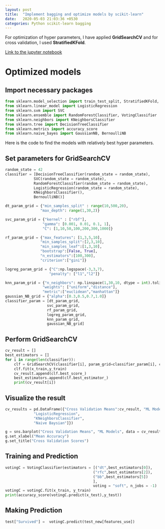 ```yaml
---
layout: post
title:  "Implement bagging and optimize models by scikit-learn"
date:   2020-05-03 21:03:36 +0530
categories: Python scikit-learn bagging
---
```


For optimization of hyper parameters, I have applied **GridSearchCV** and for cross validation, I used **StratifiedKFold**.

[Link to the jupyter notebook](https://github.com/hsuanchunlin/bagging-Titanic-kaggle)

# Optimized models 
## Import necessary packages


```python
from sklearn.model_selection import train_test_split, StratifiedKFold, GridSearchCV
from sklearn.linear_model import LogisticRegression
from sklearn.svm import SVC
from sklearn.ensemble import RandomForestClassifier, VotingClassifier
from sklearn.neighbors import KNeighborsClassifier
from sklearn.tree import DecisionTreeClassifier
from sklearn.metrics import accuracy_score
from sklearn.naive_bayes import GaussianNB, BernoulliNB
```

Here is the code to find the models with relatively best hyper parameters.

## Set parameters for GridSearchCV
```python
random_state = 42
classifier = [DecisionTreeClassifier(random_state = random_state),
             SVC(random_state = random_state),
             RandomForestClassifier(random_state = random_state),
             LogisticRegression(random_state = random_state),
             KNeighborsClassifier(),
             BernoulliNB()]

dt_param_grid = {"min_samples_split" : range(10,500,20),
                "max_depth": range(1,30,2)}

svc_param_grid = {"kernel" : ["rbf"],
                 "gamma": [0.001, 0.01, 0.1, 1],
                 "C": [1,10,50,100,200,300,1000]}

rf_param_grid = {"max_features": [1,3,5,10],
                "min_samples_split":[2,3,10],
                "min_samples_leaf":[1,3,10],
                "bootstrap":[False, True],
                "n_estimators":[100,300],
                "criterion":["gini"]}

logreg_param_grid = {"C":np.logspace(-3,3,7),
                    "penalty": ["l1","l2"]}

knn_param_grid = {"n_neighbors": np.linspace(1,30,10, dtype = int).tolist(),
                 "weights": ["uniform","distance"],
                 "metric":["euclidean","manhattan"]}
gaussian_NB_grid = {"alpha":[0.3,0.5,0.7,1.0]}
classifier_param = [dt_param_grid,
                   svc_param_grid,
                   rf_param_grid,
                   logreg_param_grid,
                   knn_param_grid,
                   gaussian_NB_grid]
```
## Perform GridSearchCV

```python
cv_result = []
best_estimators = []
for i in range(len(classifier)):
    clf = GridSearchCV(classifier[i], param_grid=classifier_param[i], cv = StratifiedKFold(n_splits = 10), scoring = "accuracy", n_jobs = -1,verbose = 1)
    clf.fit(x_train,y_train)
    cv_result.append(clf.best_score_)
    best_estimators.append(clf.best_estimator_)
    print(cv_result[i])
```
## Visualize the result
```python
cv_results = pd.DataFrame({"Cross Validation Means":cv_result, "ML Models":["DecisionTreeClassifier", "SVM","RandomForestClassifier",
             "LogisticRegression",
             "KNeighborsClassifier",
             "Naive Baysian"]})

g = sns.barplot("Cross Validation Means", "ML Models", data = cv_results)
g.set_xlabel("Mean Accuracy")
g.set_title("Cross Validation Scores")
```
## Training and Prediction

```python
votingC = VotingClassifier(estimators = [("dt",best_estimators[0]),
                                        ("rfc",best_estimators[2]),
                                        ("bb",best_estimators[5])
                                        ],
                                        voting = "soft", n_jobs = -1)
votingC = votingC.fit(x_train, y_train)
print(accuracy_score(votingC.predict(x_test),y_test))

```

## Making Prediction

```python
test["Survived"] =  votingC.predict(test_new[features_use])
```